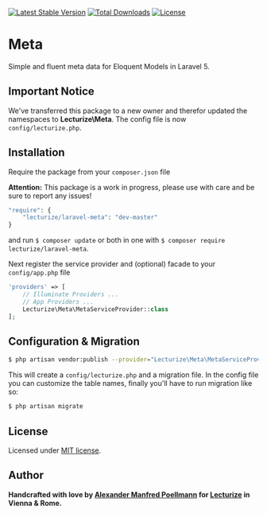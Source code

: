 [![Latest Stable Version](https://poser.pugx.org/lecturize/laravel-meta/v/stable)](https://packagist.org/packages/lecturize/laravel-meta)
[![Total Downloads](https://poser.pugx.org/lecturize/laravel-meta/downloads)](https://packagist.org/packages/lecturize/laravel-meta)
[![License](https://poser.pugx.org/lecturize/laravel-meta/license)](https://packagist.org/packages/lecturize/laravel-meta)

# Meta

Simple and fluent meta data for Eloquent Models in Laravel 5.

## Important Notice

We've transferred this package to a new owner and therefor updated the namespaces to **Lecturize\Meta**. The config file is now `config/lecturize.php`.

## Installation

Require the package from your `composer.json` file

**Attention:** This package is a work in progress, please use with care and be sure to report any issues!

```php
"require": {
	"lecturize/laravel-meta": "dev-master"
}
```

and run `$ composer update` or both in one with `$ composer require lecturize/laravel-meta`.

Next register the service provider and (optional) facade to your `config/app.php` file

```php
'providers' => [
    // Illuminate Providers ...
    // App Providers ...
    Lecturize\Meta\MetaServiceProvider::class
];
```

## Configuration & Migration

```bash
$ php artisan vendor:publish --provider="Lecturize\Meta\MetaServiceProvider"
```

This will create a `config/lecturize.php` and a migration file. In the config file you can customize the table names, finally you'll have to run migration like so:

```bash
$ php artisan migrate
```

## License

Licensed under [MIT license](http://opensource.org/licenses/MIT).

## Author

**Handcrafted with love by [Alexander Manfred Poellmann](http://twitter.com/AMPoellmann) for [Lecturize](https://lecturize.com) in Vienna &amp; Rome.**